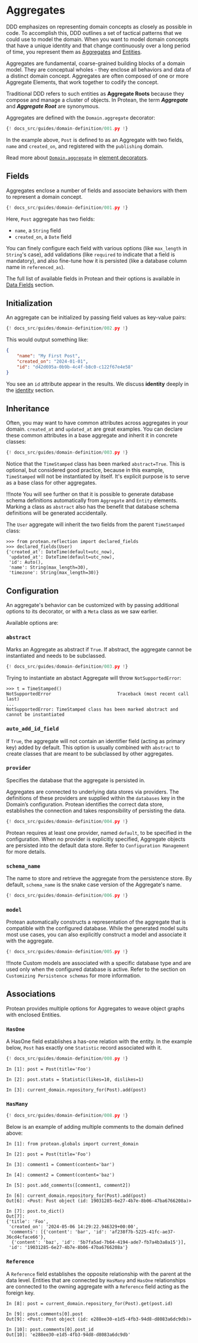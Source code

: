 # Aggregates

DDD emphasizes on representing domain concepts as closely as possible in code.
To accomplish this, DDD outlines a set of tactical patterns that we could use
to model the domain. When you want to model domain concepts that have a unique
identity and that change continuously over a long period of time, you
represent them as [Aggregates](#aggregates) and [Entities](#entities).

Aggregates are fundamental, coarse-grained building blocks of a domain model.
They are conceptual wholes - they enclose all behaviors and data of a distinct
domain concept. Aggregates are often composed of one or more Aggregate
Elements, that work together to codify the concept.

Traditional DDD refers to such entities as **Aggregate Roots** because they
compose and manage a cluster of objects. In Protean, the term ***Aggregate***
and ***Aggregate Root*** are synonymous.

Aggregates are defined with the `Domain.aggregate` decorator:

```python hl_lines="8"
{! docs_src/guides/domain-definition/001.py !}
```

In the example above, `Post` is defined to as an Aggregate with two fields,
`name` and `created_on`, and registered with the `publishing` domain.

Read more about
[`Domain.aggregate`](../compose-a-domain/element-decorators.md#domainaggregate)
in [element decorators](../compose-a-domain/element-decorators.md).

## Fields

Aggregates enclose a number of fields and associate behaviors with them to
represent a domain concept.

```python hl_lines="10-11"
{! docs_src/guides/domain-definition/001.py !}
```

Here, `Post` aggregate has two fields:

- `name`, a `String` field
- `created_on`, a `Date` field

You can finely configure each field with various options (like `max_length` in
`String`'s case), add validations (like `required` to indicate that a field is
mandatory), and also fine-tune how it is persisted (like a database column
name in `referenced_as`).

The full list of available fields in Protean and their options is available in
[Data Fields](../domain-definition/fields/index.md) section.

## Initialization

An aggregate can be initialized by passing field values as key-value pairs:

```python hl_lines="17"
{! docs_src/guides/domain-definition/002.py !}
```

This would output something like:

```json
{
    "name": "My First Post",
    "created_on": "2024-01-01",
    "id": "d42d695a-0b9b-4c4f-b8c0-c122f67e4e58"
}
```

You see an `id` attribute appear in the results. We discuss **identity**
deeply in the [identity](../identity.md) section.

## Inheritance

Often, you may want to have common attributes across aggregates in your domain.
`created_at` and `updated_at` are great examples. You can declare these common
attributes in a base aggregate and inherit it in concrete classes:

```python hl_lines="9-10 16"
{! docs_src/guides/domain-definition/003.py !}
```

Notice that the `TimeStamped` class has been marked `abstract=True`. This is
optional, but considered good practice, because in this example, `TimeStamped`
will not be instantiated by itself. It's explicit purpose is to serve as a base
class for other aggregates.

!!!note
    You will see further on that it is possible to generate database schema
    definitions automatically from `Aggregate` and `Entity` elements. Marking
    a class as `abstract` also has the benefit that database schema definitions
    will be generated accidentally.

The `User` aggregate will inherit the two fields from the parent `TimeStamped`
class:

```shell hl_lines="3 4"
>>> from protean.reflection import declared_fields
>>> declared_fields(User)
{'created_at': DateTime(default=utc_now),
 'updated_at': DateTime(default=utc_now),
 'id': Auto(),
 'name': String(max_length=30),
 'timezone': String(max_length=30)}
```

## Configuration

An aggregate's behavior can be customized with by passing additional options
to its decorator, or with a `Meta` class as we saw earlier.

Available options are:

### `abstract`

Marks an Aggregate as abstract if `True`. If abstract, the aggregate
cannot be instantiated and needs to be subclassed.

```python hl_lines="12"
{! docs_src/guides/domain-definition/003.py !}
```

Trying to instantiate an abstact Aggregate will throw `NotSupportedError`:

```shell
>>> t = TimeStamped()
NotSupportedError                         Traceback (most recent call last)
...
NotSupportedError: TimeStamped class has been marked abstract and cannot be instantiated
```

### `auto_add_id_field`

If `True`, the aggregate will not contain an identifier field (acting as
primary key) added by default. This option is usually combined with
`abstract` to create classes that are meant to be subclassed by other
aggregates.

### `provider`

Specifies the database that the aggregate is persisted in.

Aggregates are connected to underlying data stores via providers. The
definitions of these providers are supplied within the `databases` key in the
Domain’s configuration. Protean identifies the correct data store, establishes
the connection and takes responsibility of persisting the data.

```python hl_lines="5-16 19"
{! docs_src/guides/domain-definition/004.py !}
```

Protean requires at least one provider, named `default`, to be specified in the
configuration. When no provider is explicitly specified, Aggregate objects are
persisted into the default data store. Refer to `Configuration Management`
for more details.
<!-- FIXME Update Configuration Management link in above paragraph -->

### `schema_name`

The name to store and retrieve the aggregate from the persistence store. By
default, `schema_name` is the snake case version of the Aggregate's name.

```python hl_lines="12-13"
{! docs_src/guides/domain-definition/006.py !}
```

### `model`

Protean automatically constructs a representation of the aggregate that is
compatible with the configured database. While the generated model suits most
use cases, you can also explicitly construct a model and associate it with
the aggregate.

```python hl_lines="22-25"
{! docs_src/guides/domain-definition/005.py !}
```

!!!note
    Custom models are associated with a specific database type and are
    used only when the configured database is active. Refer to the section on
    `Customizing Persistence schemas` for more information.
    <!-- FIXME Add link to customizing persistence schemas -->

## Associations

Protean provides multiple options for Aggregates to weave object graphs with
enclosed Entities.

### `HasOne`

A HasOne field establishes a has-one relation with the entity. In the example
below, `Post` has exactly one `Statistic` record associated with it.

```python hl_lines="18 22-26"
{! docs_src/guides/domain-definition/008.py !}
```

```shell
In [1]: post = Post(title='Foo')

In [2]: post.stats = Statistic(likes=10, dislikes=1)

In [3]: current_domain.repository_for(Post).add(post)
```

### `HasMany`

```python hl_lines="19 29-33"
{! docs_src/guides/domain-definition/008.py !}
```

Below is an example of adding multiple comments to the domain defined above:

```shell
In [1]: from protean.globals import current_domain

In [2]: post = Post(title='Foo')

In [3]: comment1 = Comment(content='bar')

In [4]: comment2 = Comment(content='baz')

In [5]: post.add_comments([comment1, comment2])

In [6]: current_domain.repository_for(Post).add(post)
Out[6]: <Post: Post object (id: 19031285-6e27-4b7e-8b06-47ba6766208a)>

In [7]: post.to_dict()
Out[7]: 
{'title': 'Foo',
 'created_on': '2024-05-06 14:29:22.946329+00:00',
 'comments': [{'content': 'bar', 'id': 'af238f7b-5225-41fc-ae37-36cd4cface66'},
  {'content': 'baz', 'id': '5b7fa5ad-7b64-4194-ade7-fb7a4b3a8a15'}],
 'id': '19031285-6e27-4b7e-8b06-47ba6766208a'}
```

### `Reference`

A `Reference` field establishes the opposite relationship with the parent at
the data level. Entities that are connected by `HasMany` and `HasOne`
relationships are connected to the owning aggregate with a `Reference` field
acting as the foreign key.

```shell
In [8]: post = current_domain.repository_for(Post).get(post.id)

In [9]: post.comments[0].post
Out[9]: <Post: Post object (id: e288ee30-e1d5-4fb3-94d8-d8083a6dc9db)>

In [10]: post.comments[0].post_id
Out[10]: 'e288ee30-e1d5-4fb3-94d8-d8083a6dc9db'
```
<!-- FIXME Add details about the attribute `<>_id` and the entity `<>` -->
